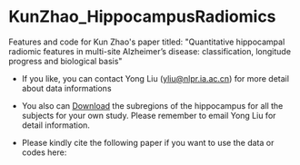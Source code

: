 # KunZhao_HippocampusRadiomics
Features and code for Kun Zhao's paper titled: "Quantitative hippocampal radiomic features in multi-site Alzheimer’s disease: classification, longitude progress and biological basis"
* If you like, you can contact Yong Liu (yliu@nlpr.ia.ac.cn) for more detail about data informations
* You also can [Download](http://ddl.escience.cn/f/Q3mn) the subregions of the hippocampus for all the subjects for your own study. Please remember to email Yong Liu for detail information.

* Please kindly cite the following paper if you want to use the data or codes here:




